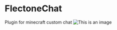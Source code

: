 # FlectoneChat

Plugin for minecraft custom chat
![This is an image](https://cdn.discordapp.com/attachments/793568919272292373/946057559293448272/action.gif)
